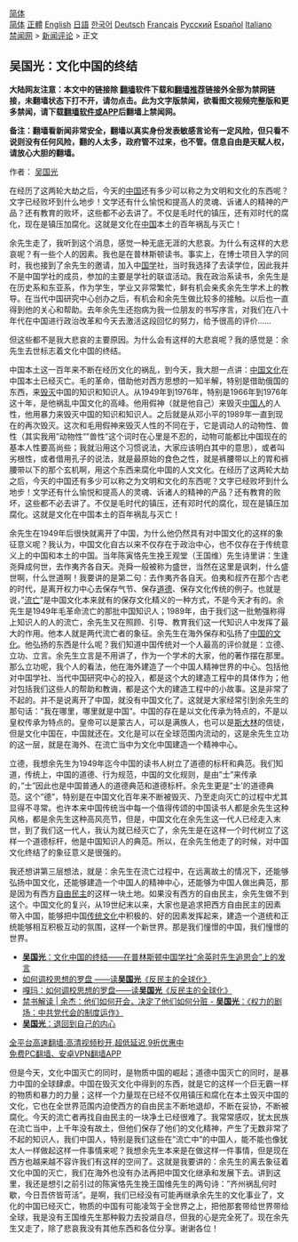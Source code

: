  <!-- 面包屑导航 --> <div class="breadcrumb"><!-- GTranslate: https://gtranslate.io/ -->  <div class="switcher notranslate">  <div class="selected">  <a href="#" onclick="return false;"> 简体</a>  </div>  <div class="option">  <a href="https://www.bannedbook.org" onclick="doGTranslate('zh-CN|zh-CN');jQuery('div.switcher div.selected a').html(jQuery(this).html());return false;" title="简体中文" class="nturl selected"> 简体</a>  <a href="https://www.bannedbook.org/zh-tw/" onclick="doGTranslate('zh-CN|zh-TW');jQuery('div.switcher div.selected a').html(jQuery(this).html());return false;" title="繁體中文" class="nturl"> 正體</a>  <a href="https://www.bannedbook.org/en/" onclick="doGTranslate('zh-CN|en');jQuery('div.switcher div.selected a').html(jQuery(this).html());return false;" title="English" class="nturl"> English</a>  <a href="https://www.bannedbook.org/ja/" onclick="doGTranslate('zh-CN|ja');jQuery('div.switcher div.selected a').html(jQuery(this).html());return false;" title="日本語" class="nturl"> 日語</a>  <a href="https://www.bannedbook.org/ko/" onclick="doGTranslate('zh-CN|ko');jQuery('div.switcher div.selected a').html(jQuery(this).html());return false;" title="한국어" class="nturl"> 한국어</a>  <a href="https://www.bannedbook.org/de/" onclick="doGTranslate('zh-CN|de');jQuery('div.switcher div.selected a').html(jQuery(this).html());return false;" title="Deutsch" class="nturl"> Deutsch</a>  <a href="https://www.bannedbook.org/fr/" onclick="doGTranslate('zh-CN|fr');jQuery('div.switcher div.selected a').html(jQuery(this).html());return false;" title="Français" class="nturl"> Français</a>  <a href="https://www.bannedbook.org/ru/" onclick="doGTranslate('zh-CN|ru');jQuery('div.switcher div.selected a').html(jQuery(this).html());return false;" title="Русский" class="nturl"> Русский</a>  <a href="https://www.bannedbook.org/es/" onclick="doGTranslate('zh-CN|es');jQuery('div.switcher div.selected a').html(jQuery(this).html());return false;" title="Español" class="nturl"> Español</a>  <a href="https://www.bannedbook.org/it/" onclick="doGTranslate('zh-CN|it');jQuery('div.switcher div.selected a').html(jQuery(this).html());return false;" title="Italiano" class="nturl"> Italiano</a>  </div>  </div>      <div class='breadcrumb-sub'><!-- Breadcrumb NavXT 6.3.0 --> <a href="https://www.bannedbook.org/" class="home">禁闻网</a> &gt; <a href="https://www.bannedbook.org/bnews/comments/" class="category">新闻评论</a> &gt; 正文</div></div><h2>吴国光：文化中国的终结</h2> <p class="notice"><b>大陆网友注意：本文中的链接除 <a href="https://github.com/bannedbook/fanqiang" >翻墙</a>软件下载和<a href="https://github.com/killgcd/justmysocks/blob/master/README.md">翻墙推荐</a>链接外全部为禁网链接，未翻墙状态下打不开，请勿点击。此为文字版禁闻，欲看图文视频完整版和更多禁闻，请下载<a href="https://github.com/bannedbook/fanqiang">翻墙软件或APP</a>后翻墙上禁闻网。</p><p>备注：翻墙看新闻非常安全，翻墙以真实身份发表敏感言论有一定风险，但只看不说则没有任何风险，翻的人太多，政府管不过来，也不管。信息自由是天赋人权，请放心大胆的翻墙。</b></p>  <div class="entry"> <p>作者： <a href="https://www.bannedbook.org/bnews/tag/%e5%90%b4%e5%9b%bd%e5%85%89/" class="st_tag internal_tag" rel="tag" title="标签 吴国光 下的日志">吴国光</a></p> <p id="summary">在经历了这两轮大劫之后，今天的<span class='wp_keywordlink_affiliate'><a href="https://www.bannedbook.org/" title="中国" target="_blank">中国</a></span>还有多少可以称之为文明和文化的东西呢？文字已经败坏到什么地步！文学还有什么愉悦和提高人的灵魂、诉诸人的精神的产品？还有教育的败坏，这些都不必去讲了。不仅是毛时代的镇压，还有邓时代的腐化，现在是镇压加腐化。这就是文化在<a href="https://www.bannedbook.org/bnews/tag/%E4%B8%AD%E5%9B%BD/" class="st_tag internal_tag" rel="tag" title="标签 中国 下的日志">中国</a>本土的百年祸乱与灭亡！</p>  <p id="conimg">余先生走了，我听到这个消息，感觉一种无底无涯的大悲哀。为什么有这样的大悲哀呢？有一些个人的因素。我也是在普林斯顿读书。事实上，在博士项目入学的同时，我也接到了余先生的邀请，加入中<span class='wp_keywordlink'><a href="https://www.bannedbook.org/forum24/" title="国学传统文化禁书" target="_blank">国学</a></span>社，当时我选择了去读学位，因此我并不是中国学社的成员，参加的主要是学社的联谊活动。我在政治系读书，余先生是在历史系和东亚系，作为学生，学业又非常繁忙，鲜有机会亲炙余先生学术上的教导。在当代中国研究中心创办之后，有机会和余先生做比较多的接触。以后也一直得到他的关心和帮助。去年余先生还抱病为我一位朋友的书写序言，对我们在八十年代在中国进行政治改革和今天去激活这段回忆的努力，给予很高的评价……</p> <p>但这些都不是我大悲哀的主要原因。为什么会有这样的大悲哀呢？我的感觉是：余先生去世标志着文化中国的终结。</p>  <p>中国本土这一百年来不断在经历文化的祸乱，到今天，我大胆一点讲：<a href="https://www.bannedbook.org/bnews/tag/%E4%B8%AD%E5%9B%BD%E6%96%87%E5%8C%96/" class="st_tag internal_tag" rel="tag" title="标签 中国文化 下的日志">中国文化</a>在中国本土已经灭亡。毛的革命，借助他对西方思想的一知半解，特别是借助俄国的东西，来<a href="https://www.bannedbook.org/bnews/tag/%E6%AF%81%E7%81%AD/" class="st_tag internal_tag" rel="tag" title="标签 毁灭 下的日志">毁灭</a>中国的知识和知识人。从1949年到1976年，特别是1966年到1976年这十年，是他祸乱中国文化的高峰。他用假神（就是他自己）来毁灭<a href="https://www.bannedbook.org/bnews/tag/%e4%b8%ad%e5%9b%bd%e4%ba%ba/" class="st_tag internal_tag" rel="tag" title="标签 中国人 下的日志">中国人</a>的人性，他用暴力来毁灭中国的知识和知识人。之后就是从邓小平的1989年一直到现在的再次毁灭。这次和毛用假神来毁灭人性的不同在于，它是调动人的动物性、兽性（其实我用&#8221;动物性&#8221;&#8221;兽性&#8221;这个词时在心里是不忍的，动物可能都比中国现在的基本人性要高尚些；我就沿用这个习惯说法，大家应该明白其中的意思），或者叫劣根性，或者借用孔子的说法，就是最原始的食色之性，就是裤腰带以上的胃和裤腰带以下的那个玄机啊，用这个东西来腐化中国的人文文化。在经历了这两轮大劫之后，今天的中国还有多少可以称之为文明和文化的东西呢？文字已经败坏到什么地步！文学还有什么愉悦和提高人的灵魂、诉诸人的精神的产品？还有教育的败坏，这些都不必去讲了。不仅是毛时代的镇压，还有邓时代的腐化，现在是镇压加腐化。这就是文化在中国本土的百年祸乱与灭亡！</p> <p>余先生在1949年后很快就离开了中国，为什么他仍然具有对中国文化的这样的象征意义呢？我认为，中国文化自古以来不仅存在于政治中心，也不仅存在于传统意义上的中国和本土的中国。当年陈寅恪先生挽王观堂（王国维）先生诗里讲：生逢尧舜成何世，去作夷齐各自天。尧舜一般被称为盛世，当然在这里是讽刺，什么盛世啊，什么世道啊！我要讲的是第二句：去作夷齐各自天。伯夷和叔齐在那个古老的时代，是离开权力中心去保存气节、保存<a href="https://www.bannedbook.org/bnews/tag/%e9%81%93%e5%be%b7/" class="st_tag internal_tag" rel="tag" title="标签 道德 下的日志">道德</a>、保存文化传统的例子。也就是说，&#8221;<a href="https://www.bannedbook.org/bnews/tag/%E6%B5%81%E4%BA%A1/" class="st_tag internal_tag" rel="tag" title="标签 流亡 下的日志">流亡</a>&#8221;是中国文化本来就有的保存文化精义的一种方式，不是今天才有的。余先生是1949年毛革命流亡的那批中国知识人；1989年，由于我们这一批勉强称得上知识人的人的流亡，余先生又在照顾、引导、教育我们这一代知识人中发挥了最大的作用。他本人就是两代流亡者的象征。余先生在海外保存和弘扬了<a href="https://www.bannedbook.org/bnews/tag/%E4%B8%AD%E5%9B%BD%E7%9A%84%E6%96%87%E5%8C%96/" class="st_tag internal_tag" rel="tag" title="标签 中国的文化 下的日志">中国的文化</a>。他弘扬的东西是什么呢？我们知道中国传统对一个人最高的评价就是：立德、立功、立言。余先生立言是不用讲了，作为一个学术的大家，他的著作摆在那里。那么立功呢，我个人的看法，他在海外建造了一个中国人精神世界的中心。包括他对中国学社、当代中国研究中心的投入，都是这个大的建造工程中的具体作为；他对包括我们这些人的帮助和教诲，都是这个大的建造工程中的小故事。这是非常了不起的。并不是说离开了中国，就没有中国文化了。这就是大家经常引到余先生的那句话：&#8221;我在哪里，哪里就是中国&#8221;。中国的存在是以文化传承为特点的，不是以皇权传承为特点的。皇帝可以是蒙古人，可以是满族人，也可以是<span class='wp_keywordlink'><a href="https://www.bannedbook.org/forum2/topic1256.html" title="斯大林（上、中、下册）" target="_blank">斯大林</a></span>的信徒，但是文化中国在，中国就还在。文化是可以在全球范围内流动的，这是余先生立功的这一层，就是在海外、在流亡当中为文化中国建造一个精神中心。</p>  <p>立德，我想余先生为1949年迄今中国的读书人树立了道德的标杆和典范。我们知道，传统上，中国的道德、行为规范，中国的文化规则，是由&#8221;士&#8221;来传承的，&#8221;士&#8221;因此也是中国普通人的道德典范和道德标杆。余先生更是&#8221;士&#8217;的道德典范。这个&#8221;德&#8221;，特别是在中国文化百年来不断被毁灭、乃至走向灭亡的过程中尤其显得不寻常。也许本来中国传统当中每一个值得传颂的中国读书人都是余先生这种风格，都是余先生这种高风亮节，但是，中国文化在余先生这一代人已经走入末世，到了我们这一代人，我认为就已经灭亡了，余先生是在这样一个时代树立了这样一个道德标杆，他是中国知识人的典范。所以，在余先生他走了的时候，对中国文化终结了的象征意义是很强的。</p> <p>我还想讲第三层想法，就是：余先生在流亡过程中，在远离故土的情况下，还能够弘扬中国文化，还能够建造一个中国人的精神中心，还能够为中国人做出典范，那是因为有西方<a href="https://www.bannedbook.org/bnews/tag/%e8%87%aa%e7%94%b1%e6%b0%91%e4%b8%bb/" class="st_tag internal_tag" rel="tag" title="标签 自由民主 下的日志">自由民主</a>的这样一块土地。如果没有西方的自由民主，余先生做不到这个。中国文化的复兴，从19世纪末以来，大家也是追求把西方自由民主的因素带入中国，能够把中国<span class='wp_keywordlink_affiliate'><a href="https://www.bannedbook.org/bnews/tculture/" title="传统文化" target="_blank">传统文化</a></span>中积极的、好的因素发挥起来，建造一个道统和正统能够相互积极互动的氛围，这样一个新世界。那是我们憧憬的中国，我们憧憬的世界。</p>  <ul class='op-related-articles' title='相关阅读'> <li><a href='https://www.bannedbook.org/bnews/baitai/20210831/1616445.html' target='_blank'><b>吴国光</b>：文化中国的终结——在普林斯顿中国学社“余英时先生追思会”上的发言</a></li> <li><a href='https://www.bannedbook.org/bnews/baitai/20210830/1615810.html' target='_blank'>如何调校思想的罗盘 ——读<b>吴国光</b>《反民主的全球化》</a></li> <li><a href='https://www.bannedbook.org/bnews/baitai/20200901/1388947.html' target='_blank'>嘎玛：如何调校思想的罗盘——读<b>吴国光</b>《反民主的全球化》</a></li> <li><a href='https://www.bannedbook.org/bnews/comments/20200701/1354112.html' target='_blank'>禁书解读 | 余杰：他们如何开会，决定了他们如何分赃 - <b>吴国光</b>：《权力的剧场：中共党代会的制度运作》</a></li> <li><a href='https://www.bannedbook.org/bnews/comments/20200613/1344140.html' target='_blank'><b>吴国光</b>：退回到自己的内心</a></li> </ul> <p class="texttj"> <a href="https://github.com/bannedbook/fanqiang/wiki/V2ray%E6%9C%BA%E5%9C%BA" target="_blank">全平台高速翻墙:高清视频秒开,超低延迟,9折优惠中</a><br/> <a href="https://github.com/bannedbook/fanqiang/wiki/%E7%A6%81%E9%97%BB%E7%BD%91%E5%AE%89%E5%8D%93%E7%BF%BB%E5%A2%99%E6%96%B0%E9%97%BBAPP" target="_blank">免费PC翻墙、安卓VPN翻墙APP</a></p><p>但是今天，文化中国灭亡的同时，是物质中国的崛起；道德中国灭亡的同时，是暴力中国的全球肆虐。中国在毁灭文化中得到的东西，就是它的这样一个巨无霸一样的物质和暴力的力量；这样一个力量现在已经不仅用镇压和腐化在本土毁灭中国的文化，它也在全世界范围内迫使西方的自由民主不断地退却，不断在妥协，不断被腐化。今天的流亡者再找自由民主的一块净土已经很难了。我常常感叹，犹太民族在流亡当中，上千年没有故土，但他们保存了他们的文化精神，产生了无数非常了不起的知识人，我们中国人，特别是我们这些在&#8221;流亡中&#8221;的中国人，能不能也像犹太人一样做起这样一件事情来呢？我想余先生本来是在做这样一件事情，但是现在西方也越来越不容许我们有这样的空间了。这就是我要讲的：余先生的离去象征着文化中国的灭亡，我们在海外也没有办法再把中国文化继承和发展下去。讲到这里，我还是想引之前引过的陈寅恪先生挽王国维先生的两句诗：&#8221;齐州祸乱何时歇，今日吾侪皆苛活&#8221;。是啊，我们已经没有可能再继承余先生的文化事业了，文化的中国已经灭亡，物质的中国有可能凌驾于全世界之上，把他那套带给世界带给全球，我是没有王国维先生那种毅力去投湖自尽，但我的心是完全死了。现在余先生又走了，除了悲哀我没有其他东西和各位分享。谢谢各位！</p><a name='sharetosocial'></a>  <div style="margin-bottom:5px;padding-bottom:5px;clear:both"> <div id="archive-pix-1" class="banner-ads"> <!-- AuctionX Display platform tag START --> <div id="26318x728x90x621x_ADSLOT2" clicktrack="%%CLICK_URL_ESC%%"></div> <!-- AuctionX Display platform tag END --> </div> <div id="archive-pix-2" class="banner-ads"> <!-- AuctionX Display platform tag START --> <div id="26315x300x250x621x_ADSLOT2" clicktrack="%%CLICK_URL_ESC%%"></div> <!-- AuctionX Display platform tag END --> </div> </div>  <div id="archive-pix-1" class="banner-ads"> <!-- AuctionX Display platform tag START --> <div id="26318x728x90x621x_ADSLOT3" clicktrack="%%CLICK_URL_ESC%%"></div> <!-- AuctionX Display platform tag END --> </div> </div><!--END ENTRY--> 
